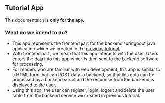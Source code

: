 ## Tutorial App
This documentaion is **only for the app.**

### What do we intend to do?
* This app represents the frontend part for the backend springboot java application which we created in the [previous tutorial.](https://medium.com/webtutsplus/a-simple-user-authentication-api-made-with-spring-boot-4a7135ff1eca)  
* With frontend part, we mean that this app interacts with the user. Users enters the data into this app which is then sent to the backend software for processing.
* For readers who are familiar with web development, this app is similar to a HTML form that can POST data to backend, so that this data can be processed by a backend script and the response from the backend is displayed to the user.   
* Using this app, the user can register, login, logout and delete the user table from the backend service we created in previous tutorial.